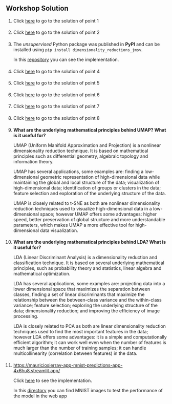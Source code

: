 ## Workshop Solution
1. Click [here](workshop_solution/Punto1.ipynb) to go to the solution of point 1
####
2. Click [here](workshop_solution/Punto2.ipynb) to go to the solution of point 2
####
3. The _unsupervised_ Python package was published in **PyPI** and can be installed  using  `pip install dimensionality_reductions_jmsv`. 

   In this [repository](https://github.com/mauriciosierrav/dimensionality-reduction-jmsv.git) you can see the implementation.
####
4. Click [here](workshop_solution/Punto4.ipynb) to go to the solution of point 4
####
5. Click [here](workshop_solution/Punto5.ipynb) to go to the solution of point 5
####
6. Click [here](workshop_solution/Punto6.ipynb) to go to the solution of point 6
####
7. Click [here](workshop_solution/Punto7.ipynb) to go to the solution of point 7
####
8. Click [here](workshop_solution/Punto8.ipynb) to go to the solution of point 8
####
9. **What are the underlying mathematical principles behind UMAP? What is it useful for?**

    UMAP (Uniform Manifold Approximation and Projection) is a nonlinear dimensionality reduction technique. It is based on mathematical principles such as differential geometry, algebraic topology and information theory. 

    UMAP has several applications, some examples are: finding a low-dimensional geometric representation of high-dimensional data while maintaining the global and local structure of the data; visualization of high-dimensional data; identification of groups or clusters in the data; feature selection and exploration of the underlying structure of the data.

    UMAP is closely related to t-SNE as both are nonlinear dimensionality reduction techniques used to visualize high-dimensional data in a low-dimensional space; however UMAP offers some advantages: higher speed, better preservation of global structure and more understandable parameters, which makes UMAP a more effective tool for high-dimensional data visualization.
####
10. **What are the underlying mathematical principles behind LDA? What is it useful for?**

    LDA (Linear Discriminant Analysis) is a dimensionality reduction and classification technique. It is based on several underlying mathematical principles, such as probability theory and statistics, linear algebra and mathematical optimization.
   
    LDA has several applications, some examples are: projecting data into a lower dimensional space that maximizes the separation between classes, finding a set of linear discriminants that maximize the relationship between the between-class variance and the within-class variance; feature selection; exploring the underlying structure of the data; dimensionality reduction; and improving the efficiency of image processing.

    LDA is closely related to PCA as both are linear dimensionality reduction techniques used to find the most important features in the data; however LDA offers some advantages: it is a simple and computationally efficient algorithm; it can work well even when the number of features is much larger than the number of training samples; it can handle multicollinearity (correlation between features) in the data.
####
11. https://mauriciosierrav-app-mnist-predictions-app-4x6hu8.streamlit.app/
    
    Click [here](app-MNIST-prediction/app.py) to see the implementation.
    
    In this [directory](app-MNIST-prediction/MNIST_example) you can find MNIST images to test the performance of the model in the web app
